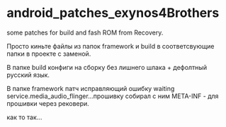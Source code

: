 android_patches_exynos4Brothers
===============================

some patches for build and fash ROM from Recovery.

Просто киньте файлы из папок framework и build в соответсвующие папки в проекте с заменой.

В папке build конфиги на сборку без лишнего шлака + дефолтный русский язык.

В папке framework патч исправляющий ошибку waiting service.media_audio_flinger...прошивку собирал с ним
META-INF - для прошивки через рековери.

как то так...
